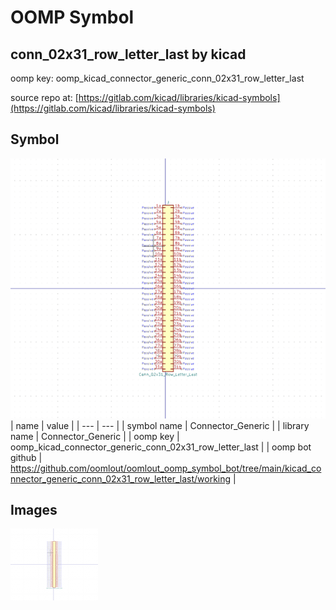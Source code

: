 # OOMP Symbol  
## conn_02x31_row_letter_last  by kicad  
  
oomp key: oomp_kicad_connector_generic_conn_02x31_row_letter_last  
  
source repo at: [https://gitlab.com/kicad/libraries/kicad-symbols](https://gitlab.com/kicad/libraries/kicad-symbols)  
## Symbol  
  
[![working.png](working_600.png)](working.png)  
| name | value | 
| --- | --- | 
| symbol name | Connector_Generic | 
| library name | Connector_Generic | 
| oomp key | oomp_kicad_connector_generic_conn_02x31_row_letter_last | 
| oomp bot github | https://github.com/oomlout/oomlout_oomp_symbol_bot/tree/main/kicad_connector_generic_conn_02x31_row_letter_last/working | 
## Images  
  
[![working.png](working_140.png)](working.png)  
